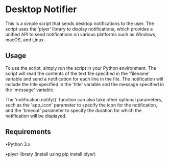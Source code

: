 # **Desktop Notifier**

This is a simple script that sends desktop notifications to the user. The script uses the 'plyer' library to display notifications, which provides a unified API to send notifications on various platforms such as Windows, macOS, and Linux.

## Usage

To use the script, simply run the script in your Python environment. The script will read the contents of the text file specified in the 'filename' variable and send a notification for each line in the file. The notification will include the title specified in the 'title' variable and the message specified in the 'message' variable.

The 'notification.notify()' function can also take other optional parameters, such as the 'app_icon' parameter to specify the icon for the notification, and the 'timeout' parameter to specify the duration for which the notification will be displayed.

## Requirements

•Python 3.x

•plyer library (install using pip install plyer)
